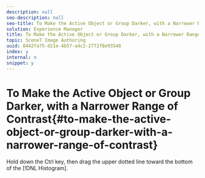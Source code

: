 ```yaml
---
description: null
seo-description: null
seo-title: To Make the Active Object or Group Darker, with a Narrower Range of Contrast
solution: Experience Manager
title: To Make the Active Object or Group Darker, with a Narrower Range of Contrast
topic: Scene7 Image Authoring
uuid: 0442fa75-d21e-4b57-a4c2-2772f8e93548
index: y
internal: n
snippet: y
---
```


# To Make the Active Object or Group Darker, with a Narrower Range of Contrast{#to-make-the-active-object-or-group-darker-with-a-narrower-range-of-contrast}

Hold down the Ctrl key, then drag the upper dotted line toward the bottom of the [!DNL Histogram]. 

